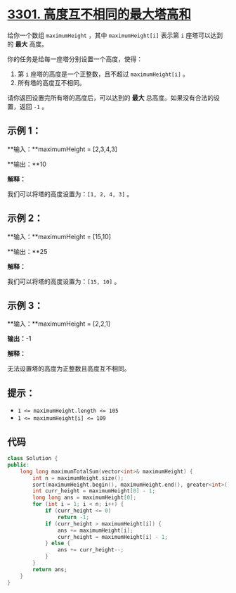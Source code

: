 # [3301. 高度互不相同的最大塔高和](https://leetcode.cn/problems/maximize-the-total-height-of-unique-towers/)

给你一个数组 `maximumHeight` ，其中 `maximumHeight[i]` 表示第 `i` 座塔可以达到的 **最大** 高度。

你的任务是给每一座塔分别设置一个高度，使得：

1. 第 `i` 座塔的高度是一个正整数，且不超过 `maximumHeight[i]` 。
2. 所有塔的高度互不相同。

请你返回设置完所有塔的高度后，可以达到的 **最大** 总高度。如果没有合法的设置，返回 `-1` 。

## **示例 1：**

**输入：**maximumHeight = [2,3,4,3]

**输出：**10

**解释：**

我们可以将塔的高度设置为：`[1, 2, 4, 3]` 。

## **示例 2：**

**输入：**maximumHeight = [15,10]

**输出：**25

**解释：**

我们可以将塔的高度设置为：`[15, 10]` 。

## **示例 3：**

**输入：**maximumHeight = [2,2,1]

**输出：**-1

**解释：**

无法设置塔的高度为正整数且高度互不相同。

## **提示：**

- `1 <= maximumHeight.length <= 105`
- `1 <= maximumHeight[i] <= 109`

## 代码

```cpp
class Solution {
public:
    long long maximumTotalSum(vector<int>& maximumHeight) {
        int n = maximumHeight.size();
        sort(maximumHeight.begin(), maximumHeight.end(), greater<int>());
        int curr_height = maximumHeight[0] - 1;
        long long ans = maximumHeight[0];
        for (int i = 1; i < n; i++) {
            if (curr_height <= 0)
                return -1;
            if (curr_height > maximumHeight[i]) {
                ans += maximumHeight[i];
                curr_height = maximumHeight[i] - 1;
            } else {
                ans += curr_height--;
            }
        }
        return ans;
    }
}
```


